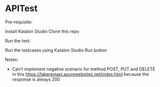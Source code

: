 # APITest

Pre-requisite:

Install Katalon Studio 
Clone this repo

Run the test:

Run the testcases using Katalon Studio Run button

Notes:
- Can't implement negative scenario for method POST, PUT and DELETE in this https://fakerestapi.azurewebsites.net/index.html because the response is always 200
